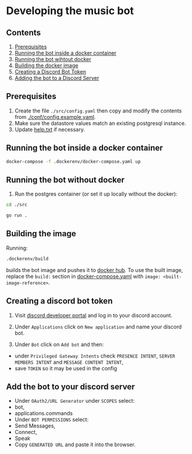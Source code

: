 # Developing the music bot

## Contents

1. [Prerequisites](#prerequisites)
2. [Running the bot inside a docker container](#running-the-bot-inside-a-docker-container)
3. [Running the bot wihtout docker](#running-the-bot-without-docker)
4. [Building the docker image](#building-the-image)
5. [Creating a Discord Bot Token](#creating-a-discord-bot-token)
6. [Adding the bot to a Discord Server](#add-the-bot-to-your-discord-server)

## Prerequisites

1. Create the file `./src/config.yaml` then copy and modify the contents
   from [./conf/config.example.yaml](./conf/config.example.yaml).
2. Make sure the datastore values match an existing postgresql instance.
3. Update [help.txt](./conf/help.txt) if necessary.

## Running the bot inside a docker container

```bash
docker-compose -f .dockerenv/docker-compose.yaml up
```

## Running the bot without docker

1. Run the postgres container (or set it up locally without the docker):

```bash
cd ./src

go run .
```

## Building the image

Running:

```bash
.dockerenv/build
```

builds the bot image and pushes it to [docker hub](https://hub.docker.com/).
To use the built image, replace the `build:` section in [docker-compose.yaml](./.dockerenv/docker-compose.yaml)
with `image: <built-image-reference>`.

## Creating a discord bot token

1. Visit [discord developer portal](https://discord.com/developers) and log in to your discord account.

2. Under `Applications` click on `New application` and name your discord bot.

3. Under `Bot` click on `Add bot` and then:

- under `Privileged Gateway Intents` check `PRESENCE INTENT`, `SERVER MEMBERS INTENT` and `MESSAGE CONTENT INTENT`,
- save `TOKEN` so it may be used in the config

## Add the bot to your discord server

- Under `OAuth2/URL Generator` under `SCOPES` select:
- bot,
- applications.commands
- Under `BOT PERMISSIONS` select:
- Send Messages,
- Connect,
- Speak
- Copy `GENERATED URL` and paste it into the browser.
